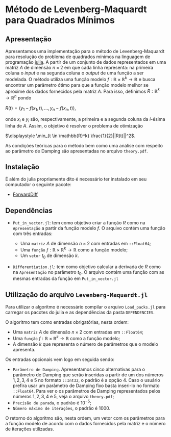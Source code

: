 # Método de Levenberg-Maquardt para Quadrados Mínimos


## Apresentação



Apresentamos uma implementação para o método de Levenberg-Maquardt para resolução do problema de quadrados mínimos na linguagem de programação [julia](https://julialang.org/). A partir de um conjunto de dados representados em uma matriz $A$ de dimensão $n \times 2$ em que cada linha representa: na primeira coluna o $\textit{input}$ e na segunda coluna o $\textit{output}$ de uma função a ser modelada. O método utiliza uma função modelo $f: \mathbb{R} \times \mathbb{R}^k \rightarrow \mathbb{R}$ e busca encontrar um parâmetro ótimo para que a função modelo melhor se aproxime dos dados fornecidos pela matriz $A$. Para isso, definimos $R: \mathbb{R}^k \rightarrow \mathbb{R}^n$ pondo 

$R(t) =(y_1 - f(x_1,t), \ldots, y _n - f(x_n,t))$,
 
onde $x_i$ e $y_i$ são, respectivamente, a primeira e a segunda coluna da $i$-ésima linha de $A$. Assim, o objetivo é resolver o problema de otimização


$\displaystyle \min_{t \in \mathbb{R}^k} \frac{1}{2}||R(t)||^2$.

As condições teóricas para o método bem como uma análise com respeito ao parâmetro de Damping são apresentadas no arquivo `theory.pdf`.

   




## Instalação


É além do julia propriamente dito é necessário ter instalado em seu computador o seguinte pacote:

 - [ForwardDiff](https://github.com/JuliaDiff/ForwardDiff.jl)


## Dependências


* `Put_in_vector.jl`: tem como objetivo criar a função $R$ como na `Apresentação` a partir da função modelo $f$. O arquivo contém uma função com três entradas:
    - Uma `matriz` $A$ de dimensão $n \times 2$ com entradas em `::Float64`;
    -  Uma `função` $f: \mathbb{R} \times \mathbb{R}^k \rightarrow \mathbb{R}$ como a função modelo;
    -  Um `vetor` $t_0$ de dimensão $k$.

* `Differentiation.jl`: tem como objetivo calcular a derivada de $R$ como na `Apresentação` no parâmetro $t_0$. O arquivo contém uma função com as mesmas entradas da função em `Put_in_vector.jl`
    
    




## Utilização do arquivo `Levenberg-Maquardt.jl`


Para utilizar o algoritmo é necessário compilar o arquivo `Load_packs.jl` para carregar os pacotes do julia e as dependências da pasta `DEPENDENCIES`.

O algoritmo tem como entradas obrigatórias, nesta ordem:

 * Uma `matriz` $A$ de dimensão $n \times 2$ com entradas em `::Float64`;
 * Uma `função` $f: \mathbb{R} \times \mathbb{R}^k \rightarrow \mathbb{R}$ como a função modelo;
 * A dimensão $k$ que representa o número de parâmetros que o modelo apresenta.

Os entradas opcionais vem logo em seguida sendo:
 * `Parâmetro de Damping`. Apresentamos cinco alternativas para o parâmetro de Damping que serão inseridas a partir de um dos números $1,2,3,4$ e $5$ no formato `::Int32`, o padrão é a opção $4$. Caso o usuário prefira usar um parâmetro de Damping fixo basta inseri-lo no formato `::Float64`. Para ver o os parâmetros de Damping representados pelos números $1,2,3,4$ e $5$, veja o arquivo `theory.pdf`;
 * `Precisão de parada`, o padrão é $10^{-5}$;
 * `Número máximo de iterações`, o padrão é $1000$.

O retorno do algoritmo são, nesta ordem, um vetor com os parâmetros para a função modelo de acordo com o dados fornecidos pela matriz e o número de iterações utilizadas.

